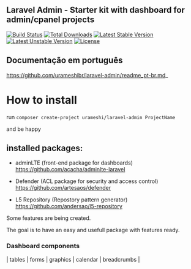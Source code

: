 ## Laravel Admin - Starter kit with dashboard for admin/cpanel projects

[![Build Status](https://travis-ci.org/laravel/framework.svg)](https://travis-ci.org/laravel/framework)
[![Total Downloads](https://poser.pugx.org/laravel/framework/d/total.svg)](https://packagist.org/packages/laravel/framework)
[![Latest Stable Version](https://poser.pugx.org/laravel/framework/v/stable.svg)](https://packagist.org/packages/laravel/framework)
[![Latest Unstable Version](https://poser.pugx.org/laravel/framework/v/unstable.svg)](https://packagist.org/packages/laravel/framework)
[![License](https://poser.pugx.org/laravel/framework/license.svg)](https://packagist.org/packages/laravel/framework)

## Documentação em português
https://github.com/urameshibr/laravel-admin/readme_pt-br.md_

# How to install

run `composer create-project urameshi/laravel-admin ProjectName`

and be happy

## installed packages:
- adminLTE (front-end package for dashboards)
https://github.com/acacha/adminlte-laravel

- Defender (ACL package for security and access control)
https://github.com/artesaos/defender

- L5 Repository (Repostory pattern generator)
https://github.com/andersao/l5-repository

Some features are being created.

The goal is to have an easy and usefull package with features ready.

### Dashboard components
| tables | forms | graphics | calendar | breadcrumbs |
